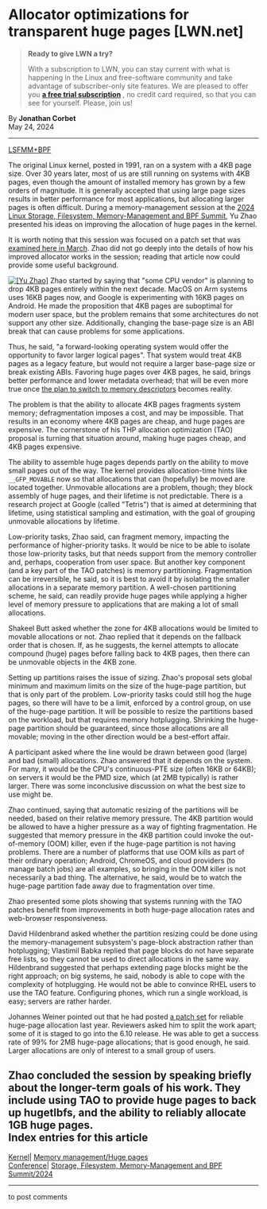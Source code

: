 # Allocator optimizations for transparent huge pages [LWN.net]

> **Ready to give LWN a try?**
> 
> With a subscription to LWN, you can stay current with what is happening in the Linux and free-software community and take advantage of subscriber-only site features. We are pleased to offer you **[a free trial subscription](https://lwn.net/Promo/nst-trial/claim)** , no credit card required, so that you can see for yourself. Please, join us! 

By **Jonathan Corbet**  
May 24, 2024 

* * *

[LSFMM+BPF](/Articles/lsfmmbpf2024/)

The original Linux kernel, posted in 1991, ran on a system with a 4KB page size. Over 30 years later, most of us are still running on systems with 4KB pages, even though the amount of installed memory has grown by a few orders of magnitude. It is generally accepted that using large page sizes results in better performance for most applications, but allocating larger pages is often difficult. During a memory-management session at the [2024 Linux Storage, Filesystem, Memory-Management and BPF Summit](https://events.linuxfoundation.org/lsfmmbpf/), Yu Zhao presented his ideas on improving the allocation of huge pages in the kernel. 

It is worth noting that this session was focused on a patch set that was [examined here in March](/Articles/964239/). Zhao did not go deeply into the details of how his improved allocator works in the session; reading that article now could provide some useful background. 

[![\[Yu Zhao\]](https://static.lwn.net/images/conf/2024/lsfmm/YuZhao-sm.png)](/Articles/974642/) Zhao started by saying that "some CPU vendor" is planning to drop 4KB pages entirely within the next decade. MacOS on Arm systems uses 16KB pages now, and Google is experimenting with 16KB pages on Android. He made the proposition that 4KB pages are suboptimal for modern user space, but the problem remains that some architectures do not support any other size. Additionally, changing the base-page size is an ABI break that can cause problems for some applications. 

Thus, he said, "a forward-looking operating system would offer the opportunity to favor larger logical pages". That system would treat 4KB pages as a legacy feature, but would not require a larger base-page size or break existing ABIs. Favoring huge pages over 4KB pages, he said, brings better performance and lower metadata overhead; that will be even more true once [the plan to switch to memory descriptors](/Articles/973565/) becomes reality. 

The problem is that the ability to allocate 4KB pages fragments system memory; defragmentation imposes a cost, and may be impossible. That results in an economy where 4KB pages are cheap, and huge pages are expensive. The cornerstone of his THP allocation optimization (TAO) proposal is turning that situation around, making huge pages cheap, and 4KB pages expensive. 

The ability to assemble huge pages depends partly on the ability to move small pages out of the way. The kernel provides allocation-time hints like `__GFP_MOVABLE` now so that allocations that can (hopefully) be moved are located together. Unmovable allocations are a problem, though; they block assembly of huge pages, and their lifetime is not predictable. There is a research project at Google (called "Tetris") that is aimed at determining that lifetime, using statistical sampling and estimation, with the goal of grouping unmovable allocations by lifetime. 

Low-priority tasks, Zhao said, can fragment memory, impacting the performance of higher-priority tasks. It would be nice to be able to isolate those low-priority tasks, but that needs support from the memory controller and, perhaps, cooperation from user space. But another key component (and a key part of the TAO patches) is memory partitioning. Fragmentation can be irreversible, he said, so it is best to avoid it by isolating the smaller allocations in a separate memory partition. A well-chosen partitioning scheme, he said, can readily provide huge pages while applying a higher level of memory pressure to applications that are making a lot of small allocations. 

Shakeel Butt asked whether the zone for 4KB allocations would be limited to movable allocations or not. Zhao replied that it depends on the fallback order that is chosen. If, as he suggests, the kernel attempts to allocate compound (huge) pages before falling back to 4KB pages, then there can be unmovable objects in the 4KB zone. 

Setting up partitions raises the issue of sizing. Zhao's proposal sets global minimum and maximum limits on the size of the huge-page partition, but that is only part of the problem. Low-priority tasks could still hog the huge pages, so there will have to be a limit, enforced by a control group, on use of the huge-page partition. It will be possible to resize the partitions based on the workload, but that requires memory hotplugging. Shrinking the huge-page partition should be guaranteed, since those allocations are all movable; moving in the other direction would be a best-effort affair. 

A participant asked where the line would be drawn between good (large) and bad (small) allocations. Zhao answered that it depends on the system. For many, it would be the CPU's continuous-PTE size (often 16KB or 64KB); on servers it would be the PMD size, which (at 2MB typically) is rather larger. There was some inconclusive discussion on what the best size to use might be. 

Zhao continued, saying that automatic resizing of the partitions will be needed, based on their relative memory pressure. The 4KB partition would be allowed to have a higher pressure as a way of fighting fragmentation. He suggested that memory pressure in the 4KB partition could invoke the out-of-memory (OOM) killer, even if the huge-page partition is not having problems. There are a number of platforms that use OOM kills as part of their ordinary operation; Android, ChromeOS, and cloud providers (to manage batch jobs) are all examples, so bringing in the OOM killer is not necessarily a bad thing. The alternative, he said, would be to watch the huge-page partition fade away due to fragmentation over time. 

Zhao presented some plots showing that systems running with the TAO patches benefit from improvements in both huge-page allocation rates and web-browser responsiveness. 

David Hildenbrand asked whether the partition resizing could be done using the memory-management subsystem's page-block abstraction rather than hotplugging; Vlastimil Babka replied that page blocks do not have separate free lists, so they cannot be used to direct allocations in the same way. Hildenbrand suggested that perhaps extending page blocks might be the right approach; on big systems, he said, nobody is able to cope with the complexity of hotplugging. He would not be able to convince RHEL users to use the TAO feature. Configuring phones, which run a single workload, is easy; servers are rather harder. 

Johannes Weiner pointed out that he had posted [a patch set](/ml/linux-mm/20230418191313.268131-1-hannes@cmpxchg.org/) for reliable huge-page allocation last year. Reviewers asked him to split the work apart; some of it is staged to go into the 6.10 release. He was able to get a success rate of 99% for 2MB huge-page allocations; that is good enough, he said. Larger allocations are only of interest to a small group of users. 

Zhao concluded the session by speaking briefly about the longer-term goals of his work. They include using TAO to provide huge pages to back up hugetlbfs, and the ability to reliably allocate 1GB huge pages.  
Index entries for this article  
---  
[Kernel](/Kernel/Index)| [Memory management/Huge pages](/Kernel/Index#Memory_management-Huge_pages)  
[Conference](/Archives/ConferenceIndex/)| [Storage, Filesystem, Memory-Management and BPF Summit/2024](/Archives/ConferenceIndex/#Storage_Filesystem_Memory-Management_and_BPF_Summit-2024)  
  


* * *

to post comments 
